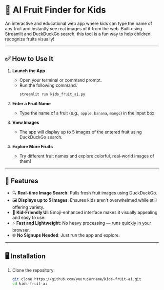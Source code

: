# 🍉 AI Fruit Finder for Kids

An interactive and educational web app where kids can type the name of any fruit and instantly see real images of it from the web. Built using Streamlit and DuckDuckGo search, this tool is a fun way to help children recognize fruits visually!

---

## ✅ How to Use It

1. **Launch the App**
   - Open your terminal or command prompt.
   - Run the following command:
     ```bash
     streamlit run kids_fruit_ai.py
     ```

2. **Enter a Fruit Name**
   - Type the name of a fruit (e.g., `apple`, `banana`, `mango`) in the input box.

3. **View Images**
   - The app will display up to 5 images of the entered fruit using DuckDuckGo search.

4. **Explore More Fruits**
   - Try different fruit names and explore colorful, real-world images of them!

---

## 📸 Features

- 🔍 **Real-time Image Search**: Pulls fresh fruit images using DuckDuckGo.
- 🖼️ **Displays up to 5 Images**: Ensures kids aren't overwhelmed while still offering variety.
- 🎨 **Kid-Friendly UI**: Emoji-enhanced interface makes it visually appealing and easy to use.
- ⚡ **Fast and Lightweight**: No heavy processing — runs quickly in your browser.
- 🌐 **No Signups Needed**: Just run the app and explore.

---

## 🖥️ Installation

1. Clone the repository:
   ```bash
   git clone https://github.com/yourusername/kids-fruit-ai.git
   cd kids-fruit-ai
